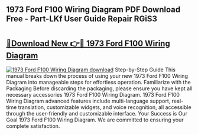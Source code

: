 ## 1973 Ford F100 Wiring Diagram PDF Download Free - Part-LKf User Guide Repair RGiS3

# <h2><a href="http://dfksxe.blite.top/?on=1973+Ford+F100+Wiring+Diagram">🔗Download New 👉🔴 1973 Ford F100 Wiring Diagram</a></h2>

[![1973 Ford F100 Wiring Diagram download](https://i.imgur.com/lujVjoI.png)](http://dfksxe.blite.top/?on=1973+Ford+F100+Wiring+Diagram)
Step-by-Step Guide This manual breaks down the process of using your new 1973 Ford F100 Wiring Diagram into manageable steps for effortless operation. Familiarize with the Packaging Before discarding the packaging, please ensure you have kept all necessary accessories 1973 Ford F100 Wiring Diagram. 1973 Ford F100 Wiring Diagram advanced features include multi-language support, real-time translation, customizable widgets, and voice recognition, all accessible through the user-friendly and customizable interface. Your Success is Our Goal 1973 Ford F100 Wiring Diagram. We are committed to ensuring your complete satisfaction.
